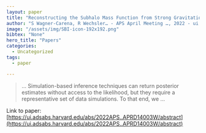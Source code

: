 ```yaml
---
layout: paper
title: "Reconstructing the Subhalo Mass Function from Strong Gravitational Lensing"
author: "S Wagner-Carena, R Wechsler… - APS April Meeting …, 2022 - ui.adsabs.harvard.edu"
image: "/assets/img/SBI-icon-192x192.png"
bibtex: "None"
hero_title: "Papers"
categories:
  - Uncategorized
tags:
  - paper

---
```

>… Simulation-based inference techniques can return posterior estimates without access to the likelihood, but they require a representative set of data simulations. To that end, we …

Link to paper: [https://ui.adsabs.harvard.edu/abs/2022APS..APRD14003W/abstract](https://ui.adsabs.harvard.edu/abs/2022APS..APRD14003W/abstract)


